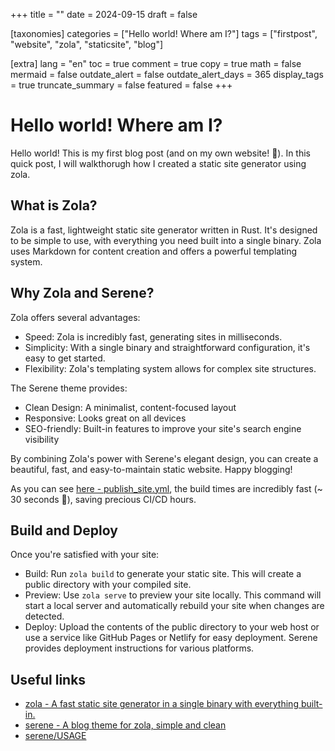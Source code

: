 +++
title = ""
date = 2024-09-15
draft = false

[taxonomies]
categories = ["Hello world! Where am I?"]
tags = ["firstpost", "website", "zola", "staticsite", "blog"]

[extra]
lang = "en"
toc = true
comment = true
copy = true
math = false
mermaid = false
outdate_alert = false
outdate_alert_days = 365
display_tags = true
truncate_summary = false
featured = false
+++

# Hello world! Where am I?

Hello world! This is my first blog post (and on my own website! 🎉). In this quick post, I will walkthorugh how I created a static site generator using zola.

<!-- more -->

## What is Zola?
Zola is a fast, lightweight static site generator written in Rust. It's designed to be simple to use, with everything you need built into a single binary. Zola uses Markdown for content creation and offers a powerful templating system.

## Why Zola and Serene?
Zola offers several advantages:

+ Speed: Zola is incredibly fast, generating sites in milliseconds.
+ Simplicity: With a single binary and straightforward configuration, it's easy to get started.
+ Flexibility: Zola's templating system allows for complex site structures.

The Serene theme provides:
+ Clean Design: A minimalist, content-focused layout
+ Responsive: Looks great on all devices
+ SEO-friendly: Built-in features to improve your site's search engine visibility

By combining Zola's power with Serene's elegant design, you can create a beautiful, fast, and easy-to-maintain static website. Happy blogging!

As you can see <a href="https://github.com/asrimanth/asrimanth.github.io/actions/workflows/publish_site.yml" target="_blank">here - publish_site.yml</a>, the build times are incredibly fast (~ 30 seconds 🚀), saving precious CI/CD hours.

## Build and Deploy
Once you're satisfied with your site:
+ Build: Run ```zola build``` to generate your static site. This will create a public directory with your compiled site.
+ Preview: Use ```zola serve``` to preview your site locally. This command will start a local server and automatically rebuild your site when changes are detected.
+ Deploy: Upload the contents of the public directory to your web host or use a service like GitHub Pages or Netlify for easy deployment. Serene provides deployment instructions for various platforms.

## Useful links
+ [zola - A fast static site generator in a single binary with everything built-in.](!https://github.com/getzola/zola)
+ [serene - A blog theme for zola, simple and clean](!https://github.com/isunjn/serene)
+ [serene/USAGE](!https://github.com/isunjn/serene/blob/latest/USAGE.md)
